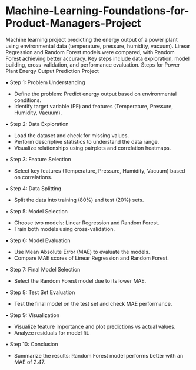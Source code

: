 # Machine-Learning-Foundations-for-Product-Managers-Project
Machine learning project predicting the energy output of a power plant using environmental data (temperature, pressure, humidity, vacuum). Linear Regression and Random Forest models were compared, with Random Forest achieving better accuracy. Key steps include data exploration, model building, cross-validation, and performance evaluation.
Steps for Power Plant Energy Output Prediction Project

•	Step 1: Problem Understanding
- Define the problem: Predict energy output based on environmental conditions.
- Identify target variable (PE) and features (Temperature, Pressure, Humidity, Vacuum).

•	Step 2: Data Exploration
- Load the dataset and check for missing values.
- Perform descriptive statistics to understand the data range.
- Visualize relationships using pairplots and correlation heatmaps.

•	Step 3: Feature Selection
- Select key features (Temperature, Pressure, Humidity, Vacuum) based on correlations.

•	Step 4: Data Splitting
- Split the data into training (80%) and test (20%) sets.

•	Step 5: Model Selection
- Choose two models: Linear Regression and Random Forest.
- Train both models using cross-validation.

•	Step 6: Model Evaluation
- Use Mean Absolute Error (MAE) to evaluate the models.
- Compare MAE scores of Linear Regression and Random Forest.

•	Step 7: Final Model Selection
- Select the Random Forest model due to its lower MAE.

•	Step 8: Test Set Evaluation
- Test the final model on the test set and check MAE performance.

•	Step 9: Visualization
- Visualize feature importance and plot predictions vs actual values.
- Analyze residuals for model fit.

•	Step 10: Conclusion
- Summarize the results: Random Forest model performs better with an MAE of 2.47.

